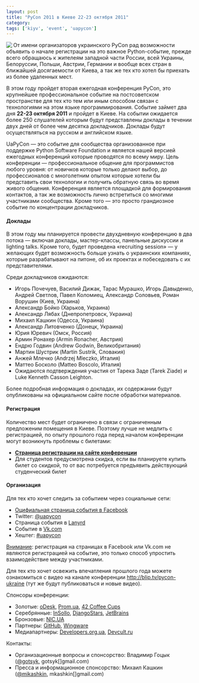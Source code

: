```yaml
---
layout: post
title: "PyCon 2011 в Киеве 22-23 октября 2011"
category: 
tags: ['kiyv', 'event', 'uapycon']
---
```

<img src="http://habrastorage.org/storage1/69bbfa12/c7e091af/5799da47/df773d03.png" align="left" /> От имени организаторов украинского PyCon рад возможности объявить о начале регистрации на это важное Python-событие, прежде всего обращаюсь к жителеям западной части России, всей Украины, Белоруссии, Польши, Австрии, Германии и вообще всех стран в ближайшей досягаемости от Киева, а так же тех кто хотел бы приехать из более удаленных мест.

В этом году пройдет вторая ежегодная конференция PyCon, это крупнейшее профессиональное событие на постсоветском пространстве для тех кто тем или иным способом связан с технологиями на этом языке программирования. Событие займет два дня <b>22-23 октября 2011</b> и пройдет в Киеве. На событии ожидается более 250 слушателей которым будут представлены доклады в течении двух дней от более чем десятка докладчиков. Доклады будут осуществляться на русском и английском языке.<habracut />

UaPyCon — это событие для сообщества организованное при поддержке Python Software Foundation и является нашей версией ежегодных конференций которые проводятся по всему миру. Цель конференции — профессиональное общение для программистов любого уровня: от новичков которые только делают выбор, до профессионалов с многолетним опытом которые хотели бы представить свои технологии и получить обратную связь во время живого общения. Конференция является площадкой для формирования контактов, а так же возможность лично встретиться со многими участниками сообщества. Кроме того — это просто грандиозное событие по концентрации докладчиков.

<h4>Доклады</h4>
В этом году мы планируется провести двухдневную конференцию в два потока — включая доклады, мастер-классы, панельные дискуссии и lighting talks. Кроме того, будет проведена «recruiting session» — у желающих будет возможность больше узнать о украинских компаниях, которые разрабатывают на питоне, об их проектах и побеседовать с их представителями.

Среди докладчиков ожидаются:

* Игорь Почечуев, Василий Дижак, Тарас Мурашко, Игорь Давыденко, Андрей Светлов, Павел Коломиец, Александр Соловьев, Роман Ворушин (Киев, Украина)
* Александр Бойко (Харьков, Украина)
* Александр Лябах (Днепропетровск, Украина)
* Михаил Кашкин (Одесса, Украина)
* Александр Литовченко (Донецк, Украина)
* Юрия Юревич (Омск, Россия)
* Армин Ронахер (Armin Ronacher, Австрия)
* Ендрю Годвин (Andrew Godwin, Великобритания)
* Мартин Шустрик (Martin Sustrik, Словакия)
* Анжей Млечко (Andrzej Mleczko, Италия)
* Маттео Босколо (Matteo Boscolo, Италия)
* Ожидаются подтверждения участия от Тарека Заде (Tarek Ziade) и Luke Kenneth Casson Leighton.

Более подробная информация о докладах, их содержании будут опубликованы на официальном сайте после обработки материалов. 

<h4>Регистрация</h4>
Количество мест будет ограничено в связи с ограниченным предложеним помещения в Киеве. Поэтому лучше не медлить с регистрацией, по опыту прошлого года перед началом конференции могут возникнуть проблемы с билетами:
<ul>
	<li><a href="http://ua.pycon.org/register/"><b>Страница регистрации на сайте конференции</b></a></li>
<li>Для студентов предусмотрена скидка, если вы планируете купить билет со скидкой, то от вас потребуется предъявить действующий студенческий билет</li>
</ul>

<h4>Организация</h4>
Для тех кто хочет следить за событием через социальные сети:
<ul>
<li><a href="http://www.facebook.com/event.php?eid=184792284919138">Оцифиальная страница события в Facebook</a></li>
<li>Twitter: <a href="http://twitter.com/uapycon">@uapycon</a></li>
<li>Страница события в <a href="http://lanyrd.com/2011/uapycon/">Lanyrd</a></li>
<li>Событие в <a href="http://vk.com/event30503016">Vk.com</a></li>
<li>Хештег: <a href="https://twitter.com/search?q=%23uapycon">#uapycon</a></li>
</ul>
<u>Внимание</u>: регистрация на страницах в Facebook или Vk.com не являются регистрацией на событие, это только способ упростить взаимодействие между участниками.

Для тех кто хочет освежить впечатления прошлого года можете ознакомиться с видео на канале конференции <a href="http://blip.tv/pycon-ukraine">http://blip.tv/pycon-ukraine</a> (тут же будут публиковаться и новые видео).

Спонсоры конференции:
<ul>
	<li>Золотые: <a href="https://odesk.com">oDesk</a>, <a href="http://prom.ua">Prom.ua</a>, <a href="http://42coffeecups.com">42 Coffee Cups</a></li>
	<li>Серебрянные: <a href="http://insollo.com">InSollo</a>, <a href="http://djangostars.com">DjangoStars</a>, <a href="http://www.jetbrains.com">JetBrains</a></li>
	<li>Бронзовые: <a href="http://nic.ua">NIC.UA</a></li>
	<li>Партнеры: <a href="http://github.com">GitHub</a>, <a href="http://wingware.com">Wingware</a></li>
	<li>Медиапартнеры: <a href="http://developers.org.ua">Developers.org.ua</a>, <a href="http://devcult.ru/">Devcult.ru</a></li>
</ul>
Контакты:
<ul>
<li>Организационные вопросы и спонсорство: Владимир Гоцык (<a href="http://twitter.com/gotsyk">@gotsyk</a>, <nobr>gotsyk[]gmail.com</nobr>) </li>
<li>Пресса и информационное спонсорство: Михаил Кашкин (<a href="http://twitter.com/mikashkin">@mikashkin</a>, <nobr>mkashkin[]gmail.com</nobr>)</li>
</ul>
